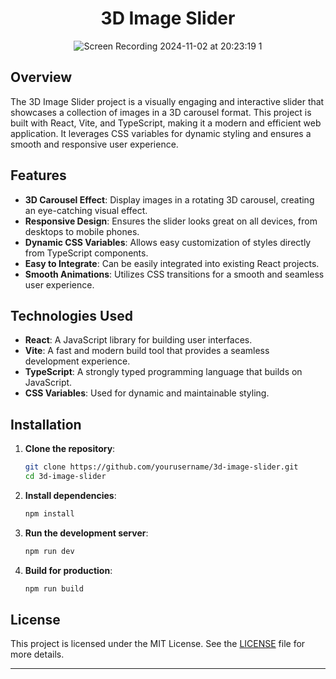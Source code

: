 <div align="center">
  <h1>3D Image Slider</h1>
  <img src="https://github.com/user-attachments/assets/fee7abc9-9ab1-4ddc-b364-447932b59346" alt="Screen Recording 2024-11-02 at 20:23:19 1" />
</div>


## Overview

The 3D Image Slider project is a visually engaging and interactive slider that showcases a collection of images in a 3D carousel format. This project is built with React, Vite, and TypeScript, making it a modern and efficient web application. It leverages CSS variables for dynamic styling and ensures a smooth and responsive user experience.

## Features

- **3D Carousel Effect**: Display images in a rotating 3D carousel, creating an eye-catching visual effect.
- **Responsive Design**: Ensures the slider looks great on all devices, from desktops to mobile phones.
- **Dynamic CSS Variables**: Allows easy customization of styles directly from TypeScript components.
- **Easy to Integrate**: Can be easily integrated into existing React projects.
- **Smooth Animations**: Utilizes CSS transitions for a smooth and seamless user experience.

## Technologies Used

- **React**: A JavaScript library for building user interfaces.
- **Vite**: A fast and modern build tool that provides a seamless development experience.
- **TypeScript**: A strongly typed programming language that builds on JavaScript.
- **CSS Variables**: Used for dynamic and maintainable styling.

## Installation

1. **Clone the repository**:
   ```bash
   git clone https://github.com/yourusername/3d-image-slider.git
   cd 3d-image-slider
   ```

2. **Install dependencies**:
   ```bash
   npm install
   ```

3. **Run the development server**:
   ```bash
   npm run dev
   ```

4. **Build for production**:
   ```bash
   npm run build
   ```



## License

This project is licensed under the MIT License. See the [LICENSE](LICENSE) file for more details.

---

